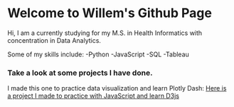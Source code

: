# Welcome to Willem's Github Page

Hi, I am a currently studying for my M.S. in Health Informatics with concentration in Data Analytics.

Some of my skills include:
-Python
-JavaScript
-SQL
-Tableau

### Take a look at some projects I have done.

I made this one to practice data visualization and learn Plotly Dash:
[Here is a project I made to practice with JavaScript and learn D3js](https://yoozernaym.github.io/healthinsuranceD3js/)

